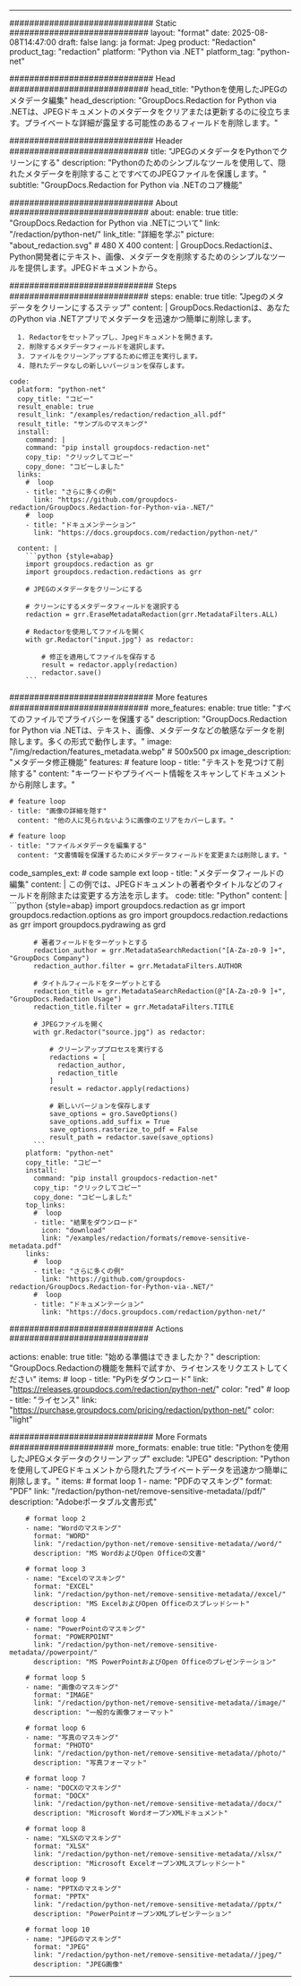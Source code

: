 
---
############################# Static ############################
layout: "format"
date:  2025-08-08T14:47:00
draft: false
lang: ja
format: Jpeg
product: "Redaction"
product_tag: "redaction"
platform: "Python via .NET"
platform_tag: "python-net"

############################# Head ############################
head_title: "Pythonを使用したJPEGのメタデータ編集"
head_description: "GroupDocs.Redaction for Python via .NETは、JPEGドキュメントのメタデータをクリアまたは更新するのに役立ちます。プライベートな詳細が露呈する可能性のあるフィールドを削除します。"

############################# Header ############################
title: "JPEGのメタデータをPythonでクリーンにする" 
description: "Pythonのためのシンプルなツールを使用して、隠れたメタデータを削除することですべてのJPEGファイルを保護します。"
subtitle: "GroupDocs.Redaction for Python via .NETのコア機能" 

############################# About ############################
about:
    enable: true
    title: "GroupDocs.Redaction for Python via .NETについて"
    link: "/redaction/python-net/"
    link_title: "詳細を学ぶ"
    picture: "about_redaction.svg" # 480 X 400
    content: |
       GroupDocs.Redactionは、Python開発者にテキスト、画像、メタデータを削除するためのシンプルなツールを提供します。JPEGドキュメントから。

############################# Steps ############################
steps:
    enable: true
    title: "Jpegのメタデータをクリーンにするステップ"
    content: |
      GroupDocs.Redactionは、あなたのPython via .NETアプリでメタデータを迅速かつ簡単に削除します。
      
      1. Redactorをセットアップし、Jpegドキュメントを開きます。
      2. 削除するメタデータフィールドを選択します。
      3. ファイルをクリーンアップするために修正を実行します。
      4. 隠れたデータなしの新しいバージョンを保存します。
   
    code:
      platform: "python-net"
      copy_title: "コピー"
      result_enable: true
      result_link: "/examples/redaction/redaction_all.pdf"
      result_title: "サンプルのマスキング"
      install:
        command: |
        command: "pip install groupdocs-redaction-net"
        copy_tip: "クリックしてコピー"
        copy_done: "コピーしました"
      links:
        #  loop
        - title: "さらに多くの例"
          link: "https://github.com/groupdocs-redaction/GroupDocs.Redaction-for-Python-via-.NET/"
        #  loop
        - title: "ドキュメンテーション"
          link: "https://docs.groupdocs.com/redaction/python-net/"
          
      content: |
        ```python {style=abap}
        import groupdocs.redaction as gr
        import groupdocs.redaction.redactions as grr

        # JPEGのメタデータをクリーンにする

        # クリーンにするメタデータフィールドを選択する
        redaction = grr.EraseMetadataRedaction(grr.MetadataFilters.ALL)

        # Redactorを使用してファイルを開く
        with gr.Redactor("input.jpg") as redactor:

            # 修正を適用してファイルを保存する
            result = redactor.apply(redaction)
            redactor.save()
        ```            


############################# More features ############################
more_features:
  enable: true
  title: "すべてのファイルでプライバシーを保護する"
  description: "GroupDocs.Redaction for Python via .NETは、テキスト、画像、メタデータなどの敏感なデータを削除します。多くの形式で動作します。"
  image: "/img/redaction/features_metadata.webp" # 500x500 px
  image_description: "メタデータ修正機能"
  features:
    # feature loop
    - title: "テキストを見つけて削除する"
      content: "キーワードやプライベート情報をスキャンしてドキュメントから削除します。"

    # feature loop
    - title: "画像の詳細を隠す"
      content: "他の人に見られないように画像のエリアをカバーします。"

    # feature loop
    - title: "ファイルメタデータを編集する"
      content: "文書情報を保護するためにメタデータフィールドを変更または削除します。"
      
  code_samples_ext:
    # code sample ext loop
    - title: "メタデータフィールドの編集"
      content: |
        この例では、JPEGドキュメントの著者やタイトルなどのフィールドを削除または変更する方法を示します。
      code:
        title: "Python"
        content: |
          ```python {style=abap}
          import groupdocs.redaction as gr
          import groupdocs.redaction.options as gro
          import groupdocs.redaction.redactions as grr
          import groupdocs.pydrawing as grd

          # 著者フィールドをターゲットとする
          redaction_author = grr.MetadataSearchRedaction("[A-Za-z0-9 ]+", "GroupDocs Company")
          redaction_author.filter = grr.MetadataFilters.AUTHOR

          # タイトルフィールドをターゲットとする
          redaction_title = grr.MetadataSearchRedaction(@"[A-Za-z0-9 ]+", "GroupDocs.Redaction Usage")
          redaction_title.filter = grr.MetadataFilters.TITLE

          # JPEGファイルを開く
          with gr.Redactor("source.jpg") as redactor:

              # クリーンアッププロセスを実行する
              redactions = [
                redaction_author,
                redaction_title
              ]
              result = redactor.apply(redactions)

              # 新しいバージョンを保存します
              save_options = gro.SaveOptions()
              save_options.add_suffix = True
              save_options.rasterize_to_pdf = False
              result_path = redactor.save(save_options)
          ```
        platform: "python-net"
        copy_title: "コピー"
        install:
          command: "pip install groupdocs-redaction-net"
          copy_tip: "クリックしてコピー"
          copy_done: "コピーしました"
        top_links:
          #  loop
          - title: "結果をダウンロード"
            icon: "download"
            link: "/examples/redaction/formats/remove-sensitive-metadata.pdf"
        links:
          #  loop
          - title: "さらに多くの例"
            link: "https://github.com/groupdocs-redaction/GroupDocs.Redaction-for-Python-via-.NET/"
          #  loop
          - title: "ドキュメンテーション"
            link: "https://docs.groupdocs.com/redaction/python-net/"


############################# Actions ############################

actions:
  enable: true
  title: "始める準備はできましたか？"
  description: "GroupDocs.Redactionの機能を無料で試すか、ライセンスをリクエストしてください"
  items:
    #  loop
    - title: "PyPiをダウンロード"
      link: "https://releases.groupdocs.com/redaction/python-net/"
      color: "red"
        #  loop
    - title: "ライセンス"
      link: "https://purchase.groupdocs.com/pricing/redaction/python-net/"
      color: "light"


############################# More Formats #####################
more_formats:
    enable: true
    title: "Pythonを使用したJPEGメタデータのクリーンアップ"
    exclude: "JPEG"
    description: "Pythonを使用してJPEGドキュメントから隠れたプライベートデータを迅速かつ簡単に削除します。"
    items: 
        # format loop 1
        - name: "PDFのマスキング"
          format: "PDF"
          link: "/redaction/python-net/remove-sensitive-metadata//pdf/"
          description: "Adobeポータブル文書形式"

        # format loop 2
        - name: "Wordのマスキング"
          format: "WORD"
          link: "/redaction/python-net/remove-sensitive-metadata//word/"
          description: "MS WordおよびOpen Officeの文書"
          
        # format loop 3
        - name: "Excelのマスキング"
          format: "EXCEL"
          link: "/redaction/python-net/remove-sensitive-metadata//excel/"
          description: "MS ExcelおよびOpen Officeのスプレッドシート"

        # format loop 4
        - name: "PowerPointのマスキング"
          format: "POWERPOINT"
          link: "/redaction/python-net/remove-sensitive-metadata//powerpoint/"
          description: "MS PowerPointおよびOpen Officeのプレゼンテーション"

        # format loop 5
        - name: "画像のマスキング"
          format: "IMAGE"
          link: "/redaction/python-net/remove-sensitive-metadata//image/"
          description: "一般的な画像フォーマット"

        # format loop 6
        - name: "写真のマスキング"
          format: "PHOTO"
          link: "/redaction/python-net/remove-sensitive-metadata//photo/"
          description: "写真フォーマット"

        # format loop 7
        - name: "DOCXのマスキング"
          format: "DOCX"
          link: "/redaction/python-net/remove-sensitive-metadata//docx/"
          description: "Microsoft WordオープンXMLドキュメント"
          
        # format loop 8
        - name: "XLSXのマスキング"
          format: "XLSX"
          link: "/redaction/python-net/remove-sensitive-metadata//xlsx/"
          description: "Microsoft ExcelオープンXMLスプレッドシート"
          
        # format loop 9
        - name: "PPTXのマスキング"
          format: "PPTX"
          link: "/redaction/python-net/remove-sensitive-metadata//pptx/"
          description: "PowerPointオープンXMLプレゼンテーション"

        # format loop 10
        - name: "JPEGのマスキング"
          format: "JPEG"
          link: "/redaction/python-net/remove-sensitive-metadata//jpeg/"
          description: "JPEG画像"


---